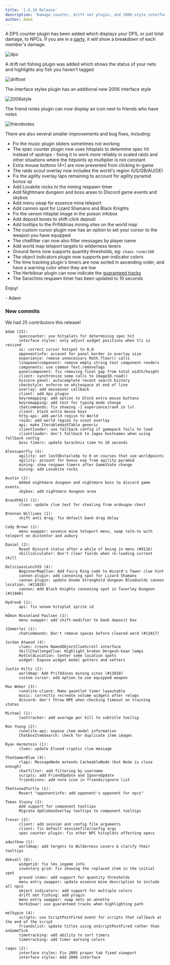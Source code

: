 ```yaml
---
title: '1.6.10 Release'
description: 'Damage counter, drift net plugin, and 2006-style interfaces'
author: Adam
---
```


A DPS counter plugin has been added which displays your DPS, or just total
damage, to NPCs. If you are in a
[party](https://github.com/runelite/runelite/wiki/Party), it will show a
breakdown of each member's damage.

![dps](/img/blog/1.6.10-Release/dps.png)

A drift net fishing plugin was added which shows the status of your nets and
highlights any fish you haven't tagged

![driftnet](/img/blog/1.6.10-Release/driftnet.png)

The interface styles plugin has an additional new 2006 interface style

![2006style](/img/blog/1.6.10-Release/2006.png)

The friend notes plugin can now display an icon next to friends who have notes

![friendnotes](/img/blog/1.6.10-Release/friendnotes.png)

There are also several smaller improvements and bug fixes, including:

- Fix the music plugin sliders sometimes not working
- The spec counter plugin now uses hitsplats to determine spec hit instead of
  xpdrops - fixing it to work more reliably in scaled raids and other situations
  where the hitpoints xp multiplier is not constant
- Extra mouse buttons (4+) are now prevented from clicking in-game
- The raids scout overlay now includes the world's region (US/GB/AU/DE)
- Fix the agility overlay laps remaining to account for agility pyramid bonus xp
- Add Lovakite rocks to the mining respawn timer
- Add Nightmare dungeon and boss areas to Discord game events and skybox
- Add menu swap for essence mine teleport
- Add cannon spot for Lizard Shamans and Black Knights
- Fix the venom hitsplat image in the poison infobox
- Add deposit boxes to shift-click deposit
- Add tooltips to the Prifddinas mining sites on the world map
- The custom cursor plugin now has an option to set your cursor to the weapon
  you have equipped
- The chatfilter can now also filter messages by player name
- Add world map teleport targets to wilderness levers
- Ground items now supports quantity thresholds, eg: `chaos rune>100`
- The object indicators plugin now supports per-indicator colors
- The time tracking plugin's timers are now sorted in ascending order, and have
  a warning color when they are low
- The Herbiboar plugin can now indicate the [guaranteed tracks](https://oldschool.runescape.wiki/w/Herbiboar#Guaranteed_tracks)
- The Sarachnis respawn timer has been updated to 10 seconds

Enjoy!

\- Adam

### New commits

We had 25 contributors this release!

```
Adam (23):
      speccounter: use hitsplats for determining spec hit
      interface styles: only adjust widget positions when tli is resized
      ui: correct cursor hotspot to 0,0
      opponentinfo: account for panel border in overlay size
      experience: remove unnecessary Math.floor() calls
      linepanelcomponent: remove empty string text component renders
      components: use common Text.removeTags
      panelcomponent: fix removing final gap from total width/height
      client: synchronize some calls to ImageIO.read()
      hiscore panel: autocomplete recent search history
      checkstyle: enforce no whitespace at end of line
      overlay: add mouseover callback
      client: add dps plugin
      keyremapping: add option to block extra mouse buttons
      keyremapping: add test for typing mode change
      chatcommands: fix showing -1 experience/rank in lvl
      client: block extra mouse keys
      http-api: add world region to World
      raids: add world region to scout overlay
      api: make IterableHashTable generic
      clientloader: use fallback config if gamepack fails to load
      clientloader: don't fallback to Jagex hostnames when using fallback config
      boss timers: update Sarachnis time to 10 seconds

Alexsuperfly (4):
      agility: set lastObstacleXp to 0 on courses that use worldpoints
      agility: account for bonus exp from agility pyramid
      mining: show respawn timers after GameState change
      mining: add Lovakite rocks

Austin (2):
      Added nightmare dungeon and nightmare boss to discord game events.
      skybox: add nightmare dungeon area

BrandtHill (1):
      clues: update clue text for stealing from ardougne chest

Brennan Williams (1):
      shift anti drag: fix default bank drag delay

Cody Brown (1):
      menu swapper: essence mine teleport menu, swap talk-to with teleport on distentor and aubury

Daniel (2):
      Reset Discord status after a while of being in menu (#9116)
      skillcalculator: Don't clear fields when re-loading current skill

DeliciousLunch55 (4):
      BeginnerMapClue: Add Fairy Ring code to Wizard's Tower clue hint
      cannon plugin: add cannoning spot for Lizard Shamans
      cannon plugin: update Gnome Stronghold dungeon Bloodvelds cannon location. (#11028)
      cannon: Add Black Knights cannoning spot in Taverley Dungeon (#11046)

Hydrox6 (1):
      api: fix venom hitsplat sprite id

Håkon Rosseland Paulsen (1):
      menu swapper: add shift-modifier to bank deposit box

JZomerlei (1):
      chatcommands: Don't remove spaces before cleared word (#11017)

Jordan Atwood (4):
      clues: Create NamedObjectClueScroll interface
      SkillChallengeClue: Highlight broken Dorgesh-kaan lamps
      HotColdLocation: Center some location spots
      widget: Expose widget model getters and setters

Justin Hiltz (2):
      worldmap: Add Prifddinas mining sites (#11018)
      custom cursor: add option to use equipped weapon

Max Weber (3):
      runelite-client: Make gauntlet timer layoutable
      music: correctly recreate volume widgets after relogs
      discord: don't throw NPE when checking timeout on training states

Michael (1):
      loottracker: add average per kill to subtitle tooltip

Ron Young (2):
      runelite-api: expose item model information
      ChatboxItemSearch: check for duplicate item images

Ryan Hermstein (1):
      clues: update Eluned cryptic clue message

ThatGamerBlue (4):
      rlapi: MessageNode extends CacheableNode (but Node is close enough)
      chatfilter: add filtering by username
      scripts: add FriendUpdate and IgnoreUpdate
      friendicons: add note icon in friends/ignore list

TheStonedTurtle (1):
      Revert "opponentinfo: add opponent's opponent for npcs"

Tomas Slusny (2):
      Add support for component tooltips
      Migrate XpGlobesOverlay tooltips to component tooltips

Trevor (3):
      client: add session and config file arguments
      client: fix default sessionfile/config args
      spec counter plugin: fix other NPC hitsplats affecting specs

adwitkow (1):
      worldmap: add targets to Wilderness Levers & clarify their tooltips

dekvall (8):
      widgetid: fix lms ingame info
      inventory grid: fix showing the replaced item in the initial spot
      ground items: add support for quantity thresholds
      menu entry swapper: update essence mine description to include all npcs
      object indicators: add support for multiple colors
      drift net fishing: add plugin
      menu entry swapper: swap nets on annette
      herbiboar: use guaranteed tracks when highlighting path

melkypie (4):
      scripts: use ScriptPostFired event for scripts that callback at the end of the script
      friendslist: update titles using onScriptPostFired rather than onGameTick
      timetracking: add ability to sort timers
      timetracking: add timer warning colors

raqes (2):
      interface styles: Fix 2005 prayer tab fixed viewport
      interface styles: Add 2006 interface
```
